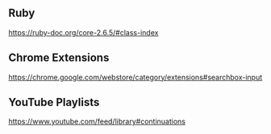 ## Ruby

<https://ruby-doc.org/core-2.6.5/#class-index>

## Chrome Extensions

<https://chrome.google.com/webstore/category/extensions#searchbox-input>

## YouTube Playlists

<https://www.youtube.com/feed/library#continuations>